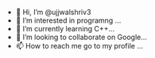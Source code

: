 - 👋 Hi, I’m @ujjwalshriv3
- 👀 I’m interested in programng ...
- 🌱 I’m currently learning C++...
- 💞️ I’m looking to collaborate on Google...
- 📫 How to reach me go to my profile ...

<!---
ujjwalshriv3/ujjwalshriv3 is a ✨ special ✨ repository because its `README.md` (this file) appears on your GitHub profile.
You can click the Preview link to take a look at your changes.
--->
